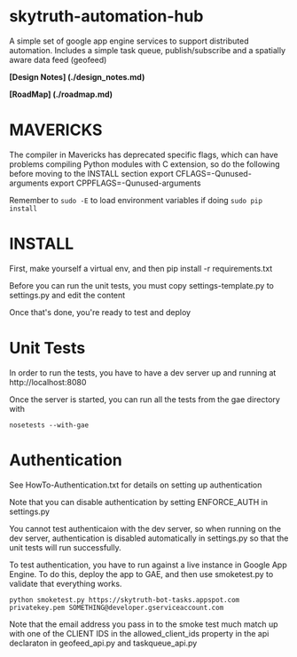 skytruth-automation-hub
=======================

A simple set of google app engine services to support distributed automation.  Includes a simple task queue, publish/subscribe and a spatially aware data feed (geofeed)


**[Design Notes] (./design_notes.md)**

**[RoadMap] (./roadmap.md)**

MAVERICKS
=========

The compiler in Mavericks has deprecated specific flags, which can have problems compiling Python modules with C extension, so do the following before moving to the INSTALL section
    export CFLAGS=-Qunused-arguments
    export CPPFLAGS=-Qunused-arguments

Remember to `sudo -E` to load environment variables if doing `sudo pip install`

INSTALL
=======

First, make yourself a virtual env, and then 
    pip install -r requirements.txt

Before you can run the unit tests, you must copy settings-template.py to settings.py and edit the content

Once that's done, you're ready to test and deploy


Unit Tests
==========

In order to run the tests, you have to have a dev server up and running at http://localhost:8080

Once the server is started, you can run all the tests from the gae directory with 

    nosetests --with-gae


Authentication
==============

See HowTo-Authentication.txt for details on setting up authentication

Note that you can disable authentication by setting ENFORCE_AUTH in settings.py

You cannot test authenticaion with the dev server, so when running on the dev server, authentication is disabled automatically in settings.py so that the unit tests will run successfully.

To test authentication, you have to run against a live instance in Google App Engine. To do this, deploy the app to GAE, and then use smoketest.py to validate that everything works.

    python smoketest.py https://skytruth-bot-tasks.appspot.com privatekey.pem SOMETHING@developer.gserviceaccount.com 

Note that the email address you pass in to the smoke test much match up with one of the CLIENT IDS in the allowed_client_ids property in the api declaraton in geofeed_api.py and taskqueue_api.py
